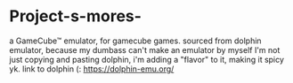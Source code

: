 # Project-s-mores-
a GameCube™ emulator, for gamecube games. 
sourced from dolphin emulator, because my dumbass can't make an emulator by myself
I'm not just copying and pasting dolphin, i'm adding a "flavor" to it, making it spicy yk.
link to dolphin (:
https://dolphin-emu.org/
